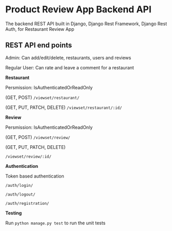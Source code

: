 # Product Review App Backend API
The backend REST API built in Django, Django Rest Framework, Django Rest Auth, for Restaurant Review App 

## REST API end points
Admin: Can add/edit/delete, restaurants, users and reviews

Regular User: Can rate and leave a comment for a restaurant

**Restaurant**

Persmission: IsAuthenticatedOrReadOnly

(GET, POST) `/viewset/restaurant/`

(GET, PUT, PATCH, DELETE) `/viewset/restaurant/:id/`

**Review**

Persmission: IsAuthenticatedOrReadOnly

(GET, POST) `/viewset/review/`

(GET, PUT, PATCH, DELETE) 

`/viewset/review/:id/`

**Authentication**

Token based authentication

`/auth/login/`

`/auth/logout/`

`/auth/registration/`

**Testing**

Run `python manage.py test` to run the unit tests


